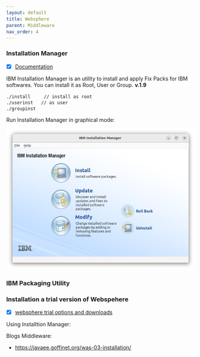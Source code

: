 ```yaml
---
layout: default
title: Websphere
parent: Middleware
nav_order: 4
---
```


### Installation Manager
- [x] [Documentation](https://www.ibm.com/docs/en/installation-manager/1.9.2)

IBM Installation Manager is an utility to install and apply Fix Packs for IBM softwares. You can install it as Root, User or Group.  **v.1.9** 

	./install     // install as root	
	./userinst   // as user
	./groupinst

Run Installation Manager in graphical mode:

  ![alt](/docs/images/ibm-installation-manager.png)

### IBM Packaging Utility



### Installation a trial version of Webspehere
- [x] [websphere trial options and downloads](https://www.ibm.com/blog/websphere-trial-options-and-downloads/)

Using Installtion Manager:



Blogs Middleware:
 - https://javaee.goffinet.org/was-03-installation/
